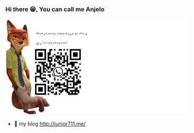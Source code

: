 ### Hi there 😁, You can call me Anjelo 

![QR Code](NickQr.png)

 - 🔭 my blog <a>http://junior711.me/</a>



